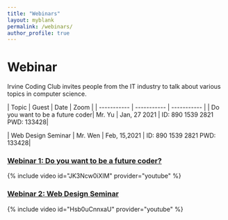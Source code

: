 ```yaml
---
title: "Webinars"
layout: myblank
permalink: /webinars/
author_profile: true
---
```


# Webinar  

Irvine Coding Club invites people from the IT industry to talk about various topics in computer science.

| Topic    | Guest | Date |  Zoom |
| ----------- | ----------- | ----------- |
| Do you want to be a future coder| Mr. Yu | Jan, 27 2021 | ID: 890 1539 2821 PWD: 133428|

| Web Design Seminar              | Mr. Wen |  Feb, 15,2021  | ID: 890 1539 2821 PWD: 133428|



### [Webinar 1: Do you want to be a future coder?](/assets/docs/webinar1.pdf)
{% include video id="JK3Ncw0iXlM" provider="youtube" %}




### [Webinar 2: Web Design Seminar](/assets/docs/webinar2.pdf)
{% include video id="Hsb0uCnnxaU" provider="youtube" %}
